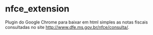 # nfce_extension

Plugin do Google Chrome para baixar em html simples as notas fiscais consultadas no site http://www.dfe.ms.gov.br/nfce/consulta/.
